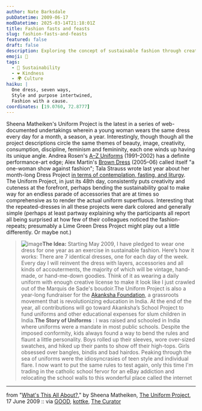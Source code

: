 ```yaml
---
author: Nate Barksdale
pubDatetime: 2009-06-17
modDatetime: 2025-03-14T21:18:01Z
title: Fashion fasts and feasts
slug: fashion-fasts-and-feasts
featured: false
draft: false
description: Exploring the concept of sustainable fashion through creativity and an enduring uniform, Sheena Matheiken's Uniform Project champions both style and social impact.
emoji: 👗
tags:
  - 🌱 Sustainability
  - ❤️ Kindness
  - 🌍 Culture
haiku: |
  One dress, seven ways,  
  Style and purpose intertwined,  
  Fashion with a cause.
coordinates: [19.0760, 72.8777]
---
```


Sheena Matheiken's Uniform Project is the latest in a series of web-documented undertakings wherein a young woman wears the same dress every day for a month, a season, a year. Interestingly, though though all the project descriptions circle the same themes of beauty, image, creativity, consumption, discipline, feminism and femininity, each one winds up having its unique angle. Andrea Rosen's [A–Z Uniforms](http://www.andrearosengallery.com/exhibitions/2004_1_andrea-zittel/) (1991–2002) has a definite performance-art edge; Alex Martin's [Brown Dress](http://web.archive.org/web/20201109033157/http://www.littlebrowndress.com/brown%20dress%20archive%20home.htm) (2005–06) called itself "a one-woman show against fashion"; Tala Strauss wrote last year about her month-long Dress Project [in terms of contemplation, fasting, and liturgy](http://web.archive.org/web/20231224004134/https://www.curatormagazine.com/talastrauss/the-dress-project/). The Uniform Project, in just its 48th day, consistently puts creativity and cuteness at the forefront, perhaps bending the sustainability goal to make way for an endless parade of accessories that are at times so comprehensive as to render the actual uniform superfluous. Interesting that the repeated-dresses in all these projects were dark colored and generally simple (perhaps at least partway explaining why the participants all report all being surprised at how few of their colleagues noticed the fashion-repeats; presumably a Lime Green Dress Project might play out a little differently. Or maybe not.)

> ![image](http://culture-making.com/media/5445b21d-0c0c-496b-acca-f5af832419a6_June_17_v1_D.jpg)**The Idea:** Starting May 2009, I have pledged to wear one dress for one year as an exercise in sustainable fashion. Here’s how it works: There are 7 identical dresses, one for each day of the week. Every day I will reinvent the dress with layers, accessories and all kinds of accouterments, the majority of which will be vintage, hand-made, or hand-me-down goodies. Think of it as wearing a daily uniform with enough creative license to make it look like I just crawled out of the Marquis de Sade's boudoir.The Uniform Project is also a year-long fundraiser for the [Akanksha Foundation](https://www.google.com/search?q=%22Akanksha%20Foundation%22), a grassroots movement that is revolutionizing education in India. At the end of the year, all contributions will go toward Akanksha’s School Project to fund uniforms and other educational expenses for slum children in India.**The Story of Uniforms** : I was raised and schooled in India where uniforms were a mandate in most public schools. Despite the imposed conformity, kids always found a way to bend the rules and flaunt a little personality. Boys rolled up their sleeves, wore over-sized swatches, and hiked up their pants to show off their high-tops. Girls obsessed over bangles, bindis and bad hairdos. Peaking through the sea of uniforms were the idiosyncrasies of teen style and individual flare. I now want to put the same rules to test again, only this time I'm trading in the catholic school fervor for an eBay addiction and relocating the school walls to this wonderful place called the internet

---

from "[What's This All About?](http://web.archive.org/web/20100529150348/http://www.theuniformproject.com:80/home/about.html)," by Sheena Matheiken, [The Uniform Project](http://www.theuniformproject.com/), 17 June 2009 :: via [GOOD](http://web.archive.org/web/20120618071310/http://www.good.is:80/post/the-uniform-project-a-dress-for-all-seasons/), [kottke](http://kottke.org/09/06/the-uniform-project), [The Curator](http://web.archive.org/web/20231224004134/https://www.curatormagazine.com/talastrauss/the-dress-project/)
